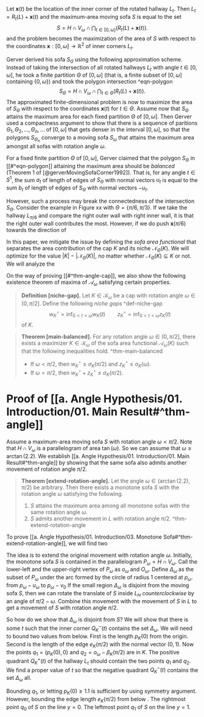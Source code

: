

Let $\mathbf{x}(t)$ be the location of the inner corner of the rotated hallway $L_t$. Then $L_t = R_t(L) + \mathbf{x}(t)$ and the maximum-area moving sofa $S$ is equal to the set
$$
S = H \cap V_\omega \cap \bigcap_{t \in [0, \omega]} \left( R_t(L) + \mathbf{x}(t) \right).
$$
and the problem becomes the maximization of the area of $S$ with respect to the coordinates $\mathbf{x}:[0, \omega] \to \mathbb{R}^2$ of inner corners $L_t$.

Gerver derived his sofa $S_G$ using the following approximation scheme. Instead of taking the intersection of all rotated hallways $L_t$ with angle $t \in [0, \omega]$, he took a finite partition $\Theta$ of $[0, \omega]$ (that is, a finite subset of $[0, \omega]$ containing $\left\{ 0, \omega \right\}$) and took the polygon intersection ^eqn-polygon
$$
S_\Theta = H \cap V_\omega \cap \bigcap_{t \in \Theta} \left( R_t(L) + \mathbf{x}(t) \right) .
$$
The approximated finite-dimensional problem is now to maximize the area of $S_\Theta$ with respect to the coordinates $\mathbf{x}(t)$ for $t \in \Theta$. Assume now that $S_\Theta$ attains the maximum area for each fixed partition $\Theta$ of $[0, \omega]$. Then Gerver used a compactness argument to show that there is a sequence of paritions $\Theta_1, \Theta_2, \dots, \Theta_n, \dots$ of $[0, \omega]$ that gets denser in the interval $[0, \omega]$, so that the polygons $S_{\Theta_n}$ converge to a moving sofa $S_\omega$ that attains the maximum area amongst all sofas with rotation angle $\omega$.

For a fixed finite partition $\Theta$ of $[0, \omega]$, Gerver claimed that the polygon $S_\Theta$ in [[#^eqn-polygon]] attaining the maximum area should be _balanced_ (Theorem 1 of [@gerverMovingSofaCorner1992]). That is, for any angle $t \in S^1$, the sum $a_t$ of length of edges of $S_\Theta$ with normal vectors $u_t$ is equal to the sum $b_t$ of length of edges of $S_\Theta$ with normal vectors $-u_t$. 

However, such a process may break the connectedness of the intersection $S_\Theta$. Consider the example in Figure xx with $\Theta = \left\{ \pi/6, \pi/3 \right\}$. If we take the hallway $L_{\pi/6}$ and compare the right outer wall with right inner wall, it is that the right outer wall contributes the most. However, if we do push $\mathbf{x}(\pi/6)$ towards the direction of 

In this paper, we mitigate the issue by defining the _sofa area functional_ that separates the area contribution of the cap $K$ and its niche $\mathcal{N}_\Theta(K)$. We will optimize for the value $|K| - |\mathcal{N}_\Theta(K)|$, no matter whether $\mathcal{N}_\Theta(K) \subseteq K$ or not. We will analyze the 

On the way of proving [[#^thm-angle-cap]], we also show the following existence theorem of maxima of $\mathcal{A}_\omega$ satisfying certain properties.

> __Definition [niche-gap].__ Let $K \in \mathcal{K}_\omega$ be a cap with rotation angle $\omega \in (0, \pi/2]$. Define the following _niche gaps_ ^def-niche-gap
$$
w_K^\circ = \inf_{0 < t < \omega} w_K(t) \qquad
z_K^\circ = \inf_{0 < t < \omega} z_K(t)
$$
>  of $K$.

> __Theorem [main-balanced].__ For any rotation angle $\omega \in (0, \pi/2]$, there exists a maximizer $K \in \mathcal{K}_\omega$ of the sofa area functional $\mathcal{A}_{\omega}(K)$ such that the following inequalities hold. ^thm-main-balanced
> 
> - If $\omega < \pi/2$, then $w_K^\circ \leq \sigma_K\left( \pi/2 \right)$ and $z_K^\circ \leq \sigma_K\left( \omega \right)$.
> - If $\omega = \pi/2$, then $w_K^{\circ} + z_K^{\circ} \leq \sigma_K(\pi/2)$.


# Proof of [[a. Angle Hypothesis/01. Introduction/01. Main Result#^thm-angle]]

Assume a maximum-area moving sofa $S$ with rotation angle $\omega < \pi/2$. Note that $H \cap V_{\omega}$ is a parallelogram of area $\tan(\omega)$. So we can assume that $\omega \geq \arctan(2.2)$. We establish [[a. Angle Hypothesis/01. Introduction/01. Main Result#^thm-angle]] by showing that the same sofa also admits another movement of rotation angle $\pi/2$.

> __Theorem [extend-rotation-angle].__ Let the angle $\omega \in (\arctan(2.2), \pi/2)$ be arbitrary. Then there exists a monotone sofa $S$ with the rotation angle $\omega$ satisfying the following.
> 
> 1. $S$ attains the maximum area among all monotone sofas with the same rotation angle $\omega$.
> 2. $S$ admits another movement in $L$ with rotation angle $\pi/2$. ^thm-extend-rotation-angle

To prove [[a. Angle Hypothesis/01. Introduction/03. Monotone Sofa#^thm-extend-rotation-angle]], we will find two 

The idea is to extend the original movement with rotation angle $\omega$. Initially, the monotone sofa $S$ is contained in the parallelogram $P_\omega = H \cap V_\omega$. Call the lower-left and the upper-right vertex of $P_\omega$ as $o_\omega$ and $O_\omega$. Define $\Delta_\omega$ as the subset of $P_\omega$ under the arc formed by the circle of radius 1 centered at $p_\omega$. from $p_\omega - u_\omega$ to $p_\omega - v_0$  If the small region $\Delta_\omega$ is disjoint from the moving sofa $S$, then we can rotate the translate of $S$ inside $L_H$ _counterclockwise_ by an angle of $\pi/2 - \omega$. Combine this movement with the movement of $S$ in $L$ to get a movement of $S$ with rotation angle $\pi/2$.

So how do we show that $\Delta_\omega$ is disjoint from $S$? We will show that there is some $t$ such that the inner corner $Q_K^-(t)$ contains the set $\Delta_\omega$. We will need to bound two values from below. First is the length $p_K(0)$ from the origin. Second is the length of the edge $e_K(\pi/2)$ with the normal vector $(0, 1)$. Now the points $q_1 = (p_K(0), 0)$ and $q_2 = o_\omega - \beta_K(\pi/2)$ are in $K$. The positive quadrant $Q_K^+(t)$ of the hallway $L_t$ should contain the two points $q_1$ and $q_2$. We find a proper value of $t$ so that the negative quadrant $Q_K^-(t)$ contains the set $\Delta_\omega$ all.

Bounding $q_1$, or letting $p_K(0) \geq 1.1$ is sufficient by using symmetry argument. However, bounding the edge length $e_K(\pi/2)$ from below . The rightmost point $q_0$ of $S$ on the line $y=0$. The leftmost point $q_1$ of $S$ on the line $y=1$.